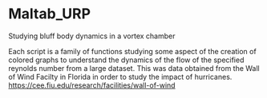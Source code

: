 # Maltab_URP
Studying bluff body dynamics in a vortex chamber

Each script is a family of functions studying some aspect of the creation of colored graphs to understand the dynamics of the flow of the specified reynolds number from a large dataset. 
This was data obtained from the Wall of Wind Facilty in Florida in order to study the impact of hurricanes. 
https://cee.fiu.edu/research/facilities/wall-of-wind
